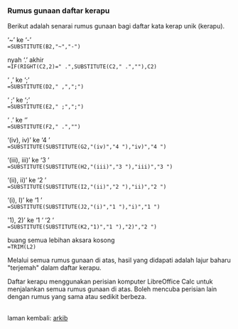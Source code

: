 ### Rumus gunaan daftar kerapu

Berikut adalah senarai rumus gunaan bagi daftar kata kerap
unik (kerapu).

‘~’ ke ‘-’  
`=SUBSTITUTE(B2,"~","-")`

nyah ‘.’ akhir  
`=IF(RIGHT(C2,2)=" .",SUBSTITUTE(C2," .",""),C2)`

‘ ,’ ke ‘;’  
`=SUBSTITUTE(D2," ,",";")`

‘ ;’ ke ‘;’  
`=SUBSTITUTE(E2," ;",";")`

‘ .’ ke ‘’  
`=SUBSTITUTE(F2," .","")`

‘(iv), iv)’ ke ‘4 ’  
`=SUBSTITUTE(SUBSTITUTE(G2,"(iv)","4 "),"iv)","4 ")`

‘(iii), iii)’ ke ‘3 ’  
`=SUBSTITUTE(SUBSTITUTE(H2,"(iii)","3 "),"iii)","3 ")`

‘(ii), ii)’ ke ‘2 ’  
`=SUBSTITUTE(SUBSTITUTE(I2,"(ii)","2 "),"ii)","2 ")`

‘(i), I)’ ke ‘1 ’  
`=SUBSTITUTE(SUBSTITUTE(J2,"(i)","1 "),"i)","1 ")`

'1), 2)’ ke ‘1 ‘ ‘2 ‘  
`=SUBSTITUTE(SUBSTITUTE(K2,"1)","1 "),"2)","2 ")`

buang semua lebihan aksara kosong  
`=TRIM(L2)`

Melalui semua rumus gunaan di atas, hasil yang didapati
adalah lajur baharu "terjemah" dalam daftar kerapu.

Daftar kerapu menggunakan perisian komputer LibreOffice Calc
untuk menjalankan semua rumus gunaan di atas. Boleh mencuba
perisian lain dengan rumus yang sama atau sedikit berbeza.

&nbsp;  
laman kembali: [arkib][0]

  [0]: ../index.md
